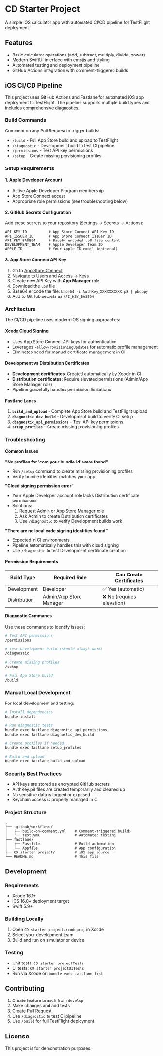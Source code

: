 # CD Starter Project

A simple iOS calculator app with automated CI/CD pipeline for TestFlight deployment.

## Features

- Basic calculator operations (add, subtract, multiply, divide, power)
- Modern SwiftUI interface with emojis and styling
- Automated testing and deployment pipeline
- GitHub Actions integration with comment-triggered builds

## iOS CI/CD Pipeline

This project uses GitHub Actions and Fastlane for automated iOS app deployment to TestFlight. The pipeline supports multiple build types and includes comprehensive diagnostics.

### Build Commands

Comment on any Pull Request to trigger builds:

- `/build` - Full App Store build and upload to TestFlight
- `/diagnostic` - Development build to test CI pipeline
- `/permissions` - Test API key permissions
- `/setup` - Create missing provisioning profiles

### Setup Requirements

#### 1. Apple Developer Account
- Active Apple Developer Program membership
- App Store Connect access
- Appropriate role permissions (see troubleshooting below)

#### 2. GitHub Secrets Configuration

Add these secrets to your repository (Settings → Secrets → Actions):

```
API_KEY_ID          # App Store Connect API Key ID
API_ISSUER_ID       # App Store Connect Issuer ID  
API_KEY_BASE64      # Base64 encoded .p8 file content
DEVELOPMENT_TEAM    # Apple Developer Team ID
APPLE_ID            # Your Apple ID email (optional)
```

#### 3. App Store Connect API Key

1. Go to [App Store Connect](https://appstoreconnect.apple.com)
2. Navigate to Users and Access → Keys
3. Create new API Key with **App Manager** role
4. Download the `.p8` file
5. Base64 encode the file: `base64 -i AuthKey_XXXXXXXXXX.p8 | pbcopy`
6. Add to GitHub secrets as `API_KEY_BASE64`

### Architecture

The CI/CD pipeline uses modern iOS signing approaches:

#### Xcode Cloud Signing
- Uses App Store Connect API keys for authentication
- Leverages `-allowProvisioningUpdates` for automatic profile management
- Eliminates need for manual certificate management in CI

#### Development vs Distribution Certificates
- **Development certificates**: Created automatically by Xcode in CI
- **Distribution certificates**: Require elevated permissions (Admin/App Store Manager role)
- Pipeline gracefully handles permission limitations

#### Fastlane Lanes

1. **`build_and_upload`** - Complete App Store build and TestFlight upload
2. **`diagnostic_dev_build`** - Development build to verify CI setup
3. **`diagnostic_api_permissions`** - Test API key permissions
4. **`setup_profiles`** - Create missing provisioning profiles

### Troubleshooting

#### Common Issues

**"No profiles for 'com.your.bundle.id' were found"**
- Run `/setup` command to create missing provisioning profiles
- Verify bundle identifier matches your app

**"Cloud signing permission error"**
- Your Apple Developer account role lacks Distribution certificate permissions
- Solutions:
  1. Request Admin or App Store Manager role
  2. Ask Admin to create Distribution certificates
  3. Use `/diagnostic` to verify Development builds work

**"There are no local code signing identities found"**
- Expected in CI environments
- Pipeline automatically handles this with cloud signing
- Use `/diagnostic` to test Development certificate creation

#### Permission Requirements

| Build Type | Required Role | Can Create Certificates |
|------------|---------------|------------------------|
| Development | Developer | ✅ Yes (automatic) |
| Distribution | Admin/App Store Manager | ❌ No (requires elevation) |

#### Diagnostic Commands

Use these commands to identify issues:

```bash
# Test API permissions
/permissions

# Test Development build (should always work)
/diagnostic  

# Create missing profiles
/setup

# Full App Store build
/build
```

### Manual Local Development

For local development and testing:

```bash
# Install dependencies
bundle install

# Run diagnostic tests
bundle exec fastlane diagnostic_api_permissions
bundle exec fastlane diagnostic_dev_build

# Create profiles if needed
bundle exec fastlane setup_profiles

# Build and upload
bundle exec fastlane build_and_upload
```

### Security Best Practices

- API keys are stored as encrypted GitHub secrets
- AuthKey.p8 files are created temporarily and cleaned up
- No sensitive data is logged or exposed
- Keychain access is properly managed in CI

### Project Structure

```
.
├── .github/workflows/
│   ├── build-on-comment.yml    # Comment-triggered builds
│   └── test.yml                # Automated testing
├── fastlane/
│   ├── Fastfile                # Build automation
│   └── Appfile                 # App configuration
├── CD starter project/         # iOS app source
└── README.md                   # This file
```

## Development

### Requirements
- Xcode 16.1+
- iOS 16.0+ deployment target
- Swift 5.9+

### Building Locally
1. Open `CD starter project.xcodeproj` in Xcode
2. Select your development team
3. Build and run on simulator or device

### Testing
- Unit tests: `CD starter projectTests`
- UI tests: `CD starter projectUITests`
- Run via Xcode or: `bundle exec fastlane test`

## Contributing

1. Create feature branch from `develop`
2. Make changes and add tests
3. Create Pull Request
4. Use `/diagnostic` to test CI pipeline
5. Use `/build` for full TestFlight deployment

## License

This project is for demonstration purposes. 